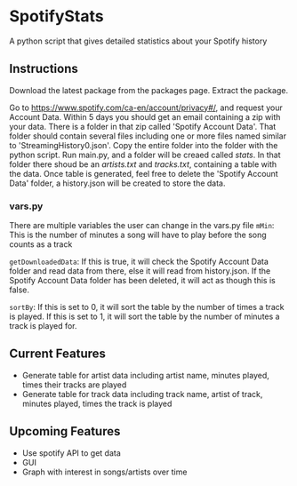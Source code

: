 # SpotifyStats

A python script that gives detailed statistics about your Spotify history

## Instructions

Download the latest package from the packages page.
Extract the package.

Go to https://www.spotify.com/ca-en/account/privacy#/, and request your Account Data. Within 5 days you should get an email containing a zip with your data. There is a folder in that zip called 'Spotify Account Data'. That folder should contain several files including one or more files named similar to 'StreamingHistory0.json'. Copy the entire folder into the folder with the python script. Run main.py, and a folder will be creaed called *stats*. In that folder there shoud be an *artists.txt* and *tracks.txt*, containing a table with the data. Once table is generated, feel free to delete the 'Spotify Account Data' folder, a history.json will be created to store the data. 

### vars.py
There are multiple variables the user can change in the vars.py file
`mMin`: This is the number of minutes a song will have to play before the song counts as a track

`getDownloadedData`: If this is true, it will check the Spotify Account Data folder and read data from there, else it will read from history.json. If the Spotify Account Data folder has been deleted, it will act as though this is false.

`sortBy`: If this is set to 0, it will sort the table by the number of times a track is played. If this is set to 1, it will sort the table by the number of minutes a track is played for. 


## Current Features

- Generate table for artist data including artist name, minutes played, times their tracks are played
- Generate table for track data including track name, artist of track, minutes played, times the track is played

## Upcoming Features

- Use spotify API to get data
- GUI
- Graph with interest in songs/artists over time